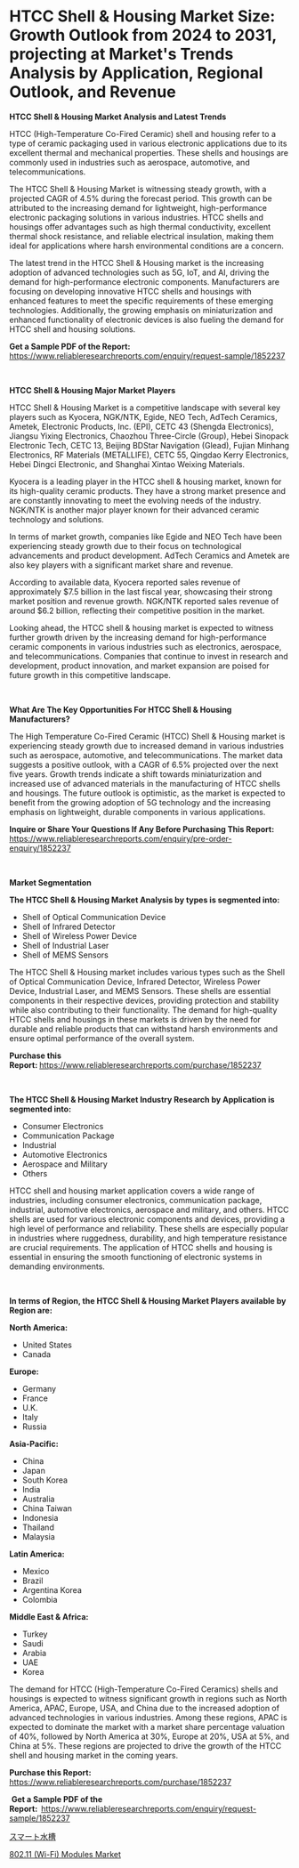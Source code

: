 <p><h1>HTCC Shell & Housing Market Size: Growth Outlook from 2024 to 2031, projecting at Market's Trends Analysis by Application, Regional Outlook, and Revenue</h1></p><p><strong>HTCC Shell & Housing Market Analysis and Latest Trends</strong></p>
<p><p>HTCC (High-Temperature Co-Fired Ceramic) shell and housing refer to a type of ceramic packaging used in various electronic applications due to its excellent thermal and mechanical properties. These shells and housings are commonly used in industries such as aerospace, automotive, and telecommunications.</p><p>The HTCC Shell & Housing Market is witnessing steady growth, with a projected CAGR of 4.5% during the forecast period. This growth can be attributed to the increasing demand for lightweight, high-performance electronic packaging solutions in various industries. HTCC shells and housings offer advantages such as high thermal conductivity, excellent thermal shock resistance, and reliable electrical insulation, making them ideal for applications where harsh environmental conditions are a concern.</p><p>The latest trend in the HTCC Shell & Housing market is the increasing adoption of advanced technologies such as 5G, IoT, and AI, driving the demand for high-performance electronic components. Manufacturers are focusing on developing innovative HTCC shells and housings with enhanced features to meet the specific requirements of these emerging technologies. Additionally, the growing emphasis on miniaturization and enhanced functionality of electronic devices is also fueling the demand for HTCC shell and housing solutions.</p></p>
<p><strong>Get a Sample PDF of the Report:&nbsp;</strong> <a href="https://www.reliableresearchreports.com/enquiry/request-sample/1852237">https://www.reliableresearchreports.com/enquiry/request-sample/1852237</a></p>
<p>&nbsp;</p>
<p><strong>HTCC Shell & Housing Major Market Players</strong></p>
<p><p>HTCC Shell & Housing Market is a competitive landscape with several key players such as Kyocera, NGK/NTK, Egide, NEO Tech, AdTech Ceramics, Ametek, Electronic Products, Inc. (EPI), CETC 43 (Shengda Electronics), Jiangsu Yixing Electronics, Chaozhou Three-Circle (Group), Hebei Sinopack Electronic Tech, CETC 13, Beijing BDStar Navigation (Glead), Fujian Minhang Electronics, RF Materials (METALLIFE), CETC 55, Qingdao Kerry Electronics, Hebei Dingci Electronic, and Shanghai Xintao Weixing Materials.</p><p>Kyocera is a leading player in the HTCC shell & housing market, known for its high-quality ceramic products. They have a strong market presence and are constantly innovating to meet the evolving needs of the industry. NGK/NTK is another major player known for their advanced ceramic technology and solutions.</p><p>In terms of market growth, companies like Egide and NEO Tech have been experiencing steady growth due to their focus on technological advancements and product development. AdTech Ceramics and Ametek are also key players with a significant market share and revenue.</p><p>According to available data, Kyocera reported sales revenue of approximately $7.5 billion in the last fiscal year, showcasing their strong market position and revenue growth. NGK/NTK reported sales revenue of around $6.2 billion, reflecting their competitive position in the market.</p><p>Looking ahead, the HTCC shell & housing market is expected to witness further growth driven by the increasing demand for high-performance ceramic components in various industries such as electronics, aerospace, and telecommunications. Companies that continue to invest in research and development, product innovation, and market expansion are poised for future growth in this competitive landscape.</p></p>
<p>&nbsp;</p>
<p><strong>What Are The Key Opportunities For HTCC Shell & Housing Manufacturers?</strong></p>
<p><p>The High Temperature Co-Fired Ceramic (HTCC) Shell & Housing market is experiencing steady growth due to increased demand in various industries such as aerospace, automotive, and telecommunications. The market data suggests a positive outlook, with a CAGR of 6.5% projected over the next five years. Growth trends indicate a shift towards miniaturization and increased use of advanced materials in the manufacturing of HTCC shells and housings. The future outlook is optimistic, as the market is expected to benefit from the growing adoption of 5G technology and the increasing emphasis on lightweight, durable components in various applications.</p></p>
<p><strong>Inquire or Share Your Questions If Any Before Purchasing This Report:</strong> <a href="https://www.reliableresearchreports.com/enquiry/pre-order-enquiry/1852237">https://www.reliableresearchreports.com/enquiry/pre-order-enquiry/1852237</a></p>
<p>&nbsp;</p>
<p><strong>Market Segmentation</strong></p>
<p><strong>The HTCC Shell & Housing Market Analysis by types is segmented into:</strong></p>
<p><ul><li>Shell of Optical Communication Device</li><li>Shell of Infrared Detector</li><li>Shell of Wireless Power Device</li><li>Shell of Industrial Laser</li><li>Shell of MEMS Sensors</li></ul></p>
<p><p>The HTCC Shell & Housing market includes various types such as the Shell of Optical Communication Device, Infrared Detector, Wireless Power Device, Industrial Laser, and MEMS Sensors. These shells are essential components in their respective devices, providing protection and stability while also contributing to their functionality. The demand for high-quality HTCC shells and housings in these markets is driven by the need for durable and reliable products that can withstand harsh environments and ensure optimal performance of the overall system.</p></p>
<p><strong>Purchase this Report:&nbsp;</strong><a href="https://www.reliableresearchreports.com/purchase/1852237">https://www.reliableresearchreports.com/purchase/1852237</a></p>
<p>&nbsp;</p>
<p><strong>The HTCC Shell & Housing Market Industry Research by Application is segmented into:</strong></p>
<p><ul><li>Consumer Electronics</li><li>Communication Package</li><li>Industrial</li><li>Automotive Electronics</li><li>Aerospace and Military</li><li>Others</li></ul></p>
<p><p>HTCC shell and housing market application covers a wide range of industries, including consumer electronics, communication package, industrial, automotive electronics, aerospace and military, and others. HTCC shells are used for various electronic components and devices, providing a high level of performance and reliability. These shells are especially popular in industries where ruggedness, durability, and high temperature resistance are crucial requirements. The application of HTCC shells and housing is essential in ensuring the smooth functioning of electronic systems in demanding environments.</p></p>
<p>&nbsp;</p>
<p><strong>In terms of Region, the HTCC Shell & Housing Market Players available by Region are:</strong></p>
<p>
    <p> <strong> North America: </strong>
        <ul>
            <li>United States</li>
            <li>Canada</li>
        </ul>
        </p> 
    <p> <strong> Europe: </strong>
        <ul>
            <li>Germany</li>
            <li>France</li>
            <li>U.K.</li>
            <li>Italy</li>
            <li>Russia</li>
        </ul>
        </p> 
    <p> <strong> Asia-Pacific: </strong>
        <ul>
            <li>China</li>
            <li>Japan</li>
            <li>South Korea</li>
            <li>India</li>
            <li>Australia</li>
            <li>China Taiwan</li>
            <li>Indonesia</li>
            <li>Thailand</li>
            <li>Malaysia</li>
        </ul>
        </p> 
    <p> <strong> Latin America: </strong>
        <ul>
            <li>Mexico</li>
            <li>Brazil</li>
            <li>Argentina Korea</li>
            <li>Colombia</li>
        </ul>
        </p> 
    <p> <strong> Middle East & Africa: </strong>
        <ul>
            <li>Turkey</li>
            <li>Saudi</li>
            <li>Arabia</li>
            <li>UAE</li>
            <li>Korea</li>
        </ul>
    </p>
    </p>
<p><p>The demand for HTCC (High-Temperature Co-Fired Ceramics) shells and housings is expected to witness significant growth in regions such as North America, APAC, Europe, USA, and China due to the increased adoption of advanced technologies in various industries. Among these regions, APAC is expected to dominate the market with a market share percentage valuation of 40%, followed by North America at 30%, Europe at 20%, USA at 5%, and China at 5%. These regions are projected to drive the growth of the HTCC shell and housing market in the coming years.</p></p>
<p><strong>Purchase this Report: </strong><a href="https://www.reliableresearchreports.com/purchase/1852237">https://www.reliableresearchreports.com/purchase/1852237</a></p>
<p>&nbsp;<strong>Get a Sample PDF of the Report:&nbsp;&nbsp;</strong><a href="https://www.reliableresearchreports.com/enquiry/request-sample/1852237">https://www.reliableresearchreports.com/enquiry/request-sample/1852237</a></p>
<p><strong></strong></p>
<p><p><a href="https://github.com/lababdou/Market-Research-Report-List-3/blob/main/758511113646.md">スマート水槽</a></p><p><a href="https://github.com/NorbertYates/Market-Research-Report-List-4/blob/main/80211-wi-fi-modules-market.md">802.11 (Wi-Fi) Modules Market</a></p></p>
